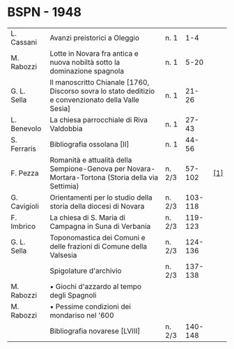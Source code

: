 # BSPN - 1948

<table>
    <tr>
        <td>L. Cassani</td>
        <td>Avanzi preistorici a Oleggio</td>
        <td>n. 1</td>
        <td>1-4</td>
        <td></td>
    </tr>
    <tr>
        <td>M. Rabozzi</td>
        <td>Lotte in Novara fra antica e nuova nobilt&agrave; sotto la dominazione spagnola</td>
        <td>n. 1</td>
        <td>5-20</td>
        <td></td>
    </tr>
    <tr>
        <td>G. L. Sella</td>
        <td>Il manoscritto Chianale [1760, Discorso sovra lo stato deditizio e convenzionato della Valle Sesia]</td>
        <td>n. 1</td>
        <td>21-26</td>
        <td></td>
    </tr>
    <tr>
        <td>L. Benevolo</td>
        <td>La chiesa parrocchiale di Riva Valdobbia</td>
        <td>n. 1</td>
        <td>27-43</td>
        <td></td>
    </tr>
    <tr>
        <td>S. Ferraris</td>
        <td>Bibliografia ossolana [II]</td>
        <td>n. 1</td>
        <td>44-56</td>
        <td></td>
    </tr>
    <tr>
        <td>F. Pezza</td>
        <td>Romanit&agrave; e attualit&agrave; della Sempione-Genova per Novara-Mortara-Tortona (Storia della via
            Settimia)
        </td>
        <td>n. 2/3</td>
        <td>57-102</td>
        <td><a href="https://en.calameo.com/read/0072607359d7feb8cecdf">[1]</a></td>
    </tr>
    <tr>
        <td>G. Cavigioli</td>
        <td>Orientamenti per lo studio della storia della diocesi di Novara</td>
        <td>n. 2/3</td>
        <td>103-118</td>
        <td></td>
    </tr>
    <tr>
        <td>F. Imbrico</td>
        <td>La chiesa di S. Maria di Campagna in Suna di Verbania</td>
        <td>n. 2/3</td>
        <td>119-123</td>
        <td></td>
    </tr>
    <tr>
        <td>G. L. Sella</td>
        <td>Toponomastica dei Comuni e delle frazioni di Comune della Valsesia</td>
        <td>n. 2/3</td>
        <td>124-136</td>
        <td></td>
    </tr>
    <tr>
        <td></td>
        <td>Spigolature d'archivio</td>
        <td>n. 2/3</td>
        <td>137-138</td>
        <td></td>
    </tr>
    <tr>
        <td>M. Rabozzi</td>
        <td>&bullet; Giochi d'azzardo al tempo degli Spagnoli</td>
        <td></td>
        <td></td>
        <td></td>
    </tr>
    <tr>
        <td>M. Rabozzi</td>
        <td>&bullet; Pessime condizioni dei mondariso nel '600</td>
        <td></td>
        <td></td>
        <td></td>
    </tr>
    <tr>
        <td></td>
        <td>Bibliografia novarese [LVIII]</td>
        <td>n. 2/3</td>
        <td>140-148</td>
        <td></td>
    </tr>
</table>